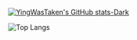 

<!--Github Stats-->
[![YingWasTaken's GitHub stats-Dark](https://github-readme-stats.vercel.app/api?username=YingWasTaken&show_icons=true&theme=monokai)](https://github.com/YingWasTaken/github-readme-stats#gh-dark-mode-only)

![Top Langs](https://github-readme-stats.vercel.app/api/top-langs/?username=YingWasTaken&layout=compact&theme=monokai)

